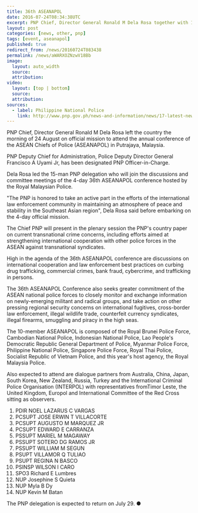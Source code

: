 ```yaml
---
title: 36th ASEANAPOL
date: 2016-07-24T08:34:38UTC
excerpt: PNP Chief, Director General Ronald M Dela Rosa together with 14 PNP officers went to attend the four-day annual conference of the ASEAN Chiefs of Police (ASEANAPOL) in Putrajaya, Malaysia.
layout: post
categories: [news, other, pnp]
tags: [event, aseanapol]
published: true
redirect_from: /news/20160724T083438
permalink: /news/aWARXOZNzwV18Bb
image:
  layout: auto_width
  source: 
  attribution: 
video:
  layout: [top | bottom]
  source: 
  attribution: 
sources:
  - label: Philippine National Police
    link: http://www.pnp.gov.ph/news-and-information/news/17-latest-news/305-dela-rosa-leads-pnp-delegation-to-asean-police-confabhttp://www.pnp.gov.ph/news-and-information/news/17-latest-news/305-dela-rosa-leads-pnp-delegation-to-asean-police-confab
---
```


PNP Chief, Director General Ronald M Dela Rosa left the country the morning of 24 August on official mission to attend the annual conference of the ASEAN Chiefs of Police (ASEANAPOL) in Putrajaya, Malaysia.

PNP Deputy Chief for Administration, Police Deputy Director General Francisco A Uyami Jr, has been designated PNP Officer-in-Charge. 

Dela Rosa led the 15-man PNP delegation who will join the discussions and committee meetings of the 4-day 36th ASEANAPOL conference hosted by the Royal Malaysian Police.

"The PNP is honored to take an active part in the efforts of the international law enforcement community in maintaining an atmosphere of peace and stability in the Southeast Asian region", Dela Rosa said before embarking on the 4-day official mission.

The Chief PNP will present in the plenary session the PNP's country paper on current transnational crime concerns, including efforts aimed at strengthening international cooperation with other police forces in the ASEAN against transnational syndicates.

High in the agenda of the 36th ASEANAPOL conference are discussions on international cooperation and law enforcement best practices on curbing drug trafficking, commercial crimes, bank fraud, cybercrime, and trafficking in persons.

The 36th ASEANAPOL Conference also seeks greater commitment of the ASEAN national police forces to closely monitor and exchange information on newly-emerging militant and radical groups, and take action on other pressing regional security concerns on international fugitives, cross-border law enforcement, illegal wildlife trade, counterfeit currency syndicates, illegal firearms, smuggling and piracy in the high seas.

The 10-member ASEANAPOL is composed of the Royal Brunei Police Force, Cambodian National Police, Indonesian National Police, Lao People's Democratic Republic General Department of Police, Myanmar Police Force, Philippine National Police, Singapore Police Force, Royal Thai Police, Socialist Republic of Vietnam Police, and this year's host agency, the Royal Malaysia Police.

Also expected to attend are dialogue partners from Australia, China, Japan, South Korea, New Zealand, Russia, Turkey and the International Criminal Police Organisation (INTERPOL) with representatives fromTimor Leste, the United Kingdom, Europol and International Committee of the Red Cross sitting as observers.

1. PDIR NOEL LAZARUS C VARGAS
2. PCSUPT JOSE ERWIN T VILLACORTE
3. PCSUPT AUGUSTO M MARQUEZ JR
4. PCSUPT EDWARD E CARRANZA
5. PSSUPT MARIEL M MAGAWAY
6. PSSUPT SOTERO DG RAMOS JR
7. PSSUPT WILLIAM M SEGUN
8. PSUPT VILLAMOR Q TULIAO
9. PSUPT REGINA N BASCO
10. PSINSP WILSON I CARO
11. SPO3 Richard E Lumbres
12. NUP Josephine S Quieta
13. NUP Myla B Dy
14. NUP Kevin M Batan

The PNP delegation is expected to return on July 29.
&#x25cf;


